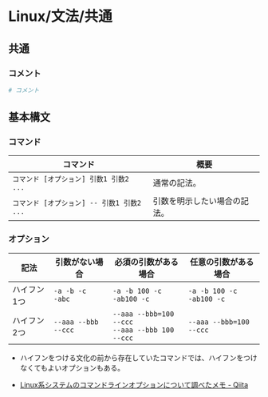 # Linux/文法/共通

## 共通

### コメント

```bash
# コメント
```

## 基本構文

### コマンド

| コマンド                                   | 概要                         |
| ------------------------------------------ | ---------------------------- |
| `コマンド [オプション] 引数1 引数2 ...`    | 通常の記法。                 |
| `コマンド [オプション] -- 引数1 引数2 ...` | 引数を明示したい場合の記法。 |

### オプション

| 記法        | 引数がない場合         | 必須の引数がある場合                                 | 任意の引数がある場合            |
| ----------- | ---------------------- | ---------------------------------------------------- | ------------------------------- |
| ハイフン1つ | `-a -b -c`<br />`-abc` | `-a -b 100 -c`<br />`-ab100 -c`                      | `-a -b 100 -c`<br />`-ab100 -c` |
| ハイフン2つ | `--aaa --bbb --ccc`    | `--aaa --bbb=100 --ccc`<br />`--aaa --bbb 100 --ccc` | `--aaa --bbb=100 --ccc`         |

- ハイフンをつける文化の前から存在していたコマンドでは、ハイフンをつけなくてもよいオプションもある。

- [Linux系システムのコマンドラインオプションについて調べたメモ - Qiita](https://qiita.com/rubytomato@github/items/2ee2fd4127eadc1f1193)
